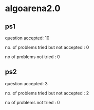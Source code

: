 

# algoarena2.0

## ps1
question accepted: 10 

no. of problems tried but not accepted : 0

no of problems not tried : 0

## ps2
question accepted: 3

no. of problems tried but not accepted : 2

no of problems not tried : 0






